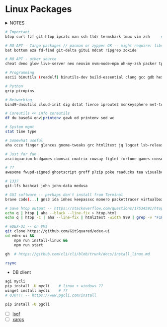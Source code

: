 # Linux Packages

<details>
<summary>NOTES</summary>

- This list was originally curated for a WSL Ubuntu system and it may be `apt`-centric to some extent.
- That being said, `apt` is fairly limited thus `pacman` and `yay` may provide some packages unavailable otherwise.
- Without `pacman`, some packages should be installed via `cargo`, meaning that [Rust](https://www.rust-lang.org/tools/install) must be installed.
- Certain packages have to be installed using other sorts of package managers, such `pip` or `npm`.
- In the future I may add documentation for other distros' package managers like `zypper` or `dnf`.
- **This list will forever be incomplete.**

</details>

```bash
# Important
btop curl fzf git htop ipcalc man ssh tldr termshark tmux vim zsh     # scp sftp

# NO APT - Cargo packages // pacman or zypper OK -- might require: libssl-dev pkg-config
bat bottom eza fd-find git-delta gitui mdcat ripgrep zoxide

# NO APT - other source
cheat deno glow live-server neo neovim nvm>node>npm oh-my-zsh packer tpm

# Programming
ascii binutils (readelf) binutils-dev build-essential clang gcc gdb hexyl manpages-posix-dev make ncurses-term python-is-python3 python3-pip python3-venv unicode   # lldb - okteta termit

# Python
grip picopins

# Networking
bind9-dnsutils cloud-init dig dstat fierce iproute2 monkeysphere net-tools netcat-openbsd ncat nmap openssl speedtest-cli whois

# Coreutils << info coreutils
df du base64 env|printenv gawk od printenv sed wc

# System mgmt
stat time type

# Somewhat useful
aha ccze finger glances gnome-tweaks grc html2text jq logcat lsb-release lscpu mdp mysql-client mysql-server neofetch progress taskwarrior timewarrior tree who wslu xclip zshmisc

# Just for fun
asciiquarium bsdgames cbonsai cmatrix cowsay figlet fortune games-console games-rogue lavat-git lolcat oneko pacvim

# ??
awesome fwupd-signed ghostscript groff p7zip poke readucks tea visualboyadvance watch wget wsl xxd yes youtube-dl

# 1337
git-lfs hashcat john john-data medusa

# GUI software -- perhaps don't install from Terminal
brave code(...) gns3 ida imhex keepassxc monero packettracer virtualbox wireshark
```

```bash
# Save htop output -- https://stackoverflow.com/questions/17534591/htop-output-to-human-readable-file/30224271#30224271
echo q | htop | aha --black --line-fix > htop.html
echo q | htop -C | aha --line-fix | html2text -width 999 | grep -v "F1Help\|xml version=" > ~/htop-output01.txt
```

```bash
# eDEX-UI -- on VMs
git clone https://github.com/GitSquared/edex-ui
cd edex-ui &&
    npm run install-linux &&
    npm run start
```

<!-- - ASIR: DNS...

```bash
ping fping; host dig nslookup

```

- Linux Desktop (Pop)

```bash
agi fancontrol          # ...
apt show collectd-core


``` -->


```bash
gh  # https://github.com/cli/cli/blob/trunk/docs/install_linux.md

rsync

```

- DB client

```bash
agi mycli
pip install -U mycli    # linux + windows ??
winget install mycli    # ??
# OJO!!! -- https://www.pgcli.com/install

pip install -U pgcli
```

- [ ] [lsof](https://www.youtube.com/watch?v=CyC4_YPfxRc) <!-- @Navek -->
- [ ] [xargs](https://www.youtube.com/watch?v=HK1wAV9x4-A) <!-- @TomNomNom -->

